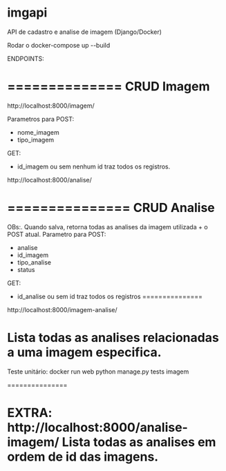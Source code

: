 # imgapi
API de cadastro e analise de imagem (Django/Docker)

Rodar o 
docker-compose up --build


ENDPOINTS:

==============
CRUD Imagem
==============
http://localhost:8000/imagem/

Parametros para POST:
- nome_imagem
- tipo_imagem

GET:
- id_imagem ou sem nenhum id traz todos os registros.

http://localhost:8000/analise/

===============
CRUD Analise
===============
OBs:. Quando salva, retorna todas as analises da imagem utilizada + o POST atual.
Parametro para POST:
- analise
- id_imagem
- tipo_analise
- status 

GET:
- id_analise ou sem id traz todos os registros
===============

http://localhost:8000/imagem-analise/

Lista todas as analises relacionadas a uma imagem especifica.
===============

Teste unitário:
    docker run web python manage.py tests imagem 

    


===============

EXTRA:
http://localhost:8000/analise-imagem/
Lista todas as analises em ordem de id das imagens.
===============
